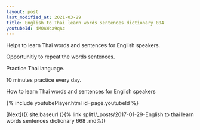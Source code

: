 ```yaml
---
layout: post
last_modified_at: 2021-03-29
title: English to Thai learn words sentences dictionary 804 
youtubeId: 4MOAWca9qAc
---
```

 
 
Helps to learn Thai words and sentences for English speakers.

Opportunitiy to repeat the words sentences. 

Practice Thai language. 
 
10 minutes practice every day. 
 
How to learn Thai words and sentences for English speakers 
 
{% include youtubePlayer.html id=page.youtubeId %}
 
 
[Next]({{ site.baseurl }}{% link  split1/_posts/2017-01-29-English to thai learn words sentences dictionary 668 .md%})
 
